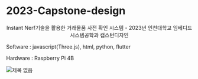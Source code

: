 # 2023-Capstone-design

<dev>
  <p align = center>
  Instant Nerf기술을 활용한 거래물품 사전 확인 시스템 - 2023년 인천대학교 임베디드시스템공학과 캡스턴디자인

  Software : javascript(Three.js), html, python, flutter

  Hardware : Raspberry Pi 4B

  ![제목 없음](https://user-images.githubusercontent.com/114638557/235033286-cc04eace-e265-4f16-918e-3dc2035877e2.png)
  </p>

</dev>
